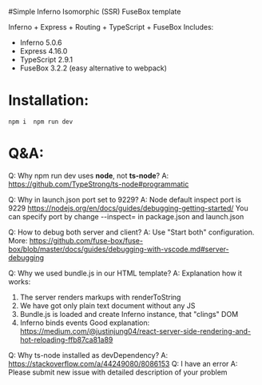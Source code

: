 #Simple Inferno Isomorphic (SSR) FuseBox template

Inferno + Express + Routing + TypeScript + FuseBox
Includes:

-  Inferno 5.0.6
-  Express 4.16.0
-  TypeScript 2.9.1
-  FuseBox 3.2.2 (easy alternative to webpack)

# Installation:
`
npm i 
npm run dev
`

# Q&A:

Q: Why npm run dev uses **node**, not **ts-node**?
A: https://github.com/TypeStrong/ts-node#programmatic

Q: Why in launch.json port set to 9229?
A: Node default inspect port is 9229 https://nodejs.org/en/docs/guides/debugging-getting-started/
You can specify port by change --inspect=<PORT> in package.json and launch.json

Q: How to debug both server and client?
A: Use "Start both" configuration. More: https://github.com/fuse-box/fuse-box/blob/master/docs/guides/debugging-with-vscode.md#server-debugging

Q: Why we used bundle.js in our HTML template?
A: Explanation how it works:
   1. The server renders markups with renderToString
   2. We have got only plain text document without any JS
   3. Bundle.js is loaded and create Inferno instance, that "clings" DOM
   4. Inferno binds events
      Good explanation: https://medium.com/@justinjung04/react-server-side-rendering-and-hot-reloading-ffb87ca81a89

Q: Why ts-node installed as devDependency?
A: https://stackoverflow.com/a/44249080/8086153
Q: I have an error
A: Please submit new issue with detailed description of your problem
